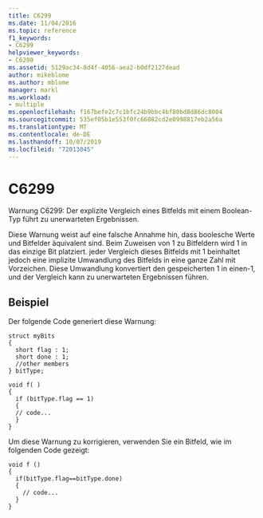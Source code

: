 ```yaml
---
title: C6299
ms.date: 11/04/2016
ms.topic: reference
f1_keywords:
- C6299
helpviewer_keywords:
- C6299
ms.assetid: 5129ac34-0d4f-4056-aea2-b0df2127dead
author: mikeblome
ms.author: mblome
manager: markl
ms.workload:
- multiple
ms.openlocfilehash: f167befe2c7c1bfc24b9bbc4bf80bd8d86dc8004
ms.sourcegitcommit: 535ef05b1e553f0fc66082cd2e0998817eb2a56a
ms.translationtype: MT
ms.contentlocale: de-DE
ms.lasthandoff: 10/07/2019
ms.locfileid: "72013045"
---
```

# <a name="c6299"></a>C6299
Warnung C6299: Der explizite Vergleich eines Bitfelds mit einem Boolean-Typ führt zu unerwarteten Ergebnissen.

 Diese Warnung weist auf eine falsche Annahme hin, dass boolesche Werte und Bitfelder äquivalent sind. Beim Zuweisen von 1 zu Bitfeldern wird 1 in das einzige Bit platziert. jeder Vergleich dieses Bitfelds mit 1 beinhaltet jedoch eine implizite Umwandlung des Bitfelds in eine ganze Zahl mit Vorzeichen. Diese Umwandlung konvertiert den gespeicherten 1 in einen-1, und der Vergleich kann zu unerwarteten Ergebnissen führen.

## <a name="example"></a>Beispiel
 Der folgende Code generiert diese Warnung:

```
struct myBits
{
  short flag : 1;
  short done : 1;
  //other members
} bitType;

void f( )
{
  if (bitType.flag == 1)
  {
  // code...
  }
}
```

 Um diese Warnung zu korrigieren, verwenden Sie ein Bitfeld, wie im folgenden Code gezeigt:

```
void f ()
{
  if(bitType.flag==bitType.done)
  {
    // code...
  }
}
```